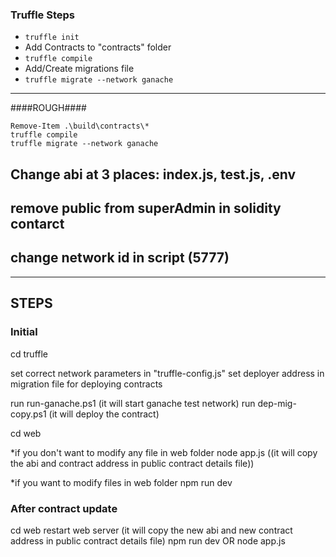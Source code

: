 ### Truffle Steps

- ```truffle init```
- Add Contracts to "contracts" folder
- ```truffle compile```
- Add/Create  migrations file
- ```truffle migrate --network ganache```

---
####ROUGH####

```
Remove-Item .\build\contracts\*
truffle compile
truffle migrate --network ganache
```

## Change abi at 3 places: index.js, test.js, .env
## remove public from superAdmin in solidity contarct
## change network id in script (5777)

---

## STEPS

### Initial

cd truffle

set correct network parameters in "truffle-config.js"
set deployer address in migration file for deploying contracts

run run-ganache.ps1 (it will start ganache test network)
run dep-mig-copy.ps1 (it will deploy the contract)

cd web

*if you don't want to modify any file in web folder
node app.js ((it will copy the abi and contract address in public contract details file))

*if you want to modify files in web folder
npm run dev

### After contract update

cd web
restart web server (it will copy the new abi and new contract address in public contract details file)
npm run dev OR node app.js